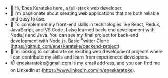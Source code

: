 - 👋 Hi, Enes Karateke here, a full-stack web developer.
- 👀 I'm passionate about creating web applications that are both reliable and easy to use. 
- 🌱 To complement my front-end skills in technologies like React, Redux,
JavaScript, and VS Code, I also learned back-end development with Node.js
and Java. You can see my final project for back-end development with Node.js. Basic Twitter Clone (https://github.com/eneskarateke/backend-project)
- 💞️I'm looking to collaborate on exciting web development projects where I can contribute my skills and learn from experienced developers.
- 📫 eneskarateke@gmail.com is my email address, and you can find me on LinkedIn at (https://www.linkedin.com/in/eneskarateke).

<!---
eneskarateke/eneskarateke is a ✨ special ✨ repository because its `README.md` (this file) appears on your GitHub profile.
You can click the Preview link to take a look at your changes.
--->
